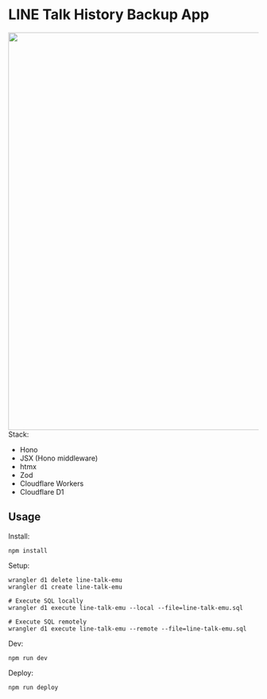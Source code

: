 # LINE Talk History Backup App

<img src="https://github.com/user-attachments/assets/269fdb4f-c3a1-4d71-94e6-ec13137c90a9" width="800">
Stack:

* Hono
* JSX (Hono middleware)
* htmx
* Zod
* Cloudflare Workers
* Cloudflare D1

## Usage

Install:

```
npm install
```

Setup:

```
wrangler d1 delete line-talk-emu
wrangler d1 create line-talk-emu

# Execute SQL locally
wrangler d1 execute line-talk-emu --local --file=line-talk-emu.sql

# Execute SQL remotely
wrangler d1 execute line-talk-emu --remote --file=line-talk-emu.sql
```

Dev:

```
npm run dev
```

Deploy:

```
npm run deploy
```
